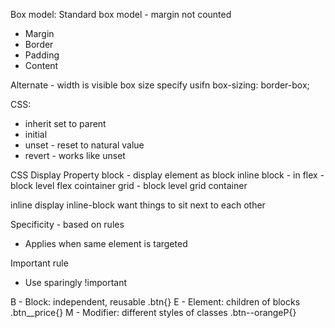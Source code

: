 Box model:
Standard box model - margin not counted
* Margin
* Border
* Padding
* Content

Alternate - width is visible box size
specify usifn
box-sizing: border-box;

CSS:
* inherit set to parent 
* initial 
* unset - reset to natural value
* revert - works like unset

CSS Display Property
block - display element as block
inline block - in
flex - block level flex cointainer
grid - block level grid container

inline
display inline-block want things to sit next to each other

Specificity - based on rules
* Applies when same element is targeted

Important rule
* Use sparingly !important

B - Block: independent, reusable .btn{}
E - Element: children of blocks .btn__price{}
M - Modifier: different styles of classes .btn--orangeP{}